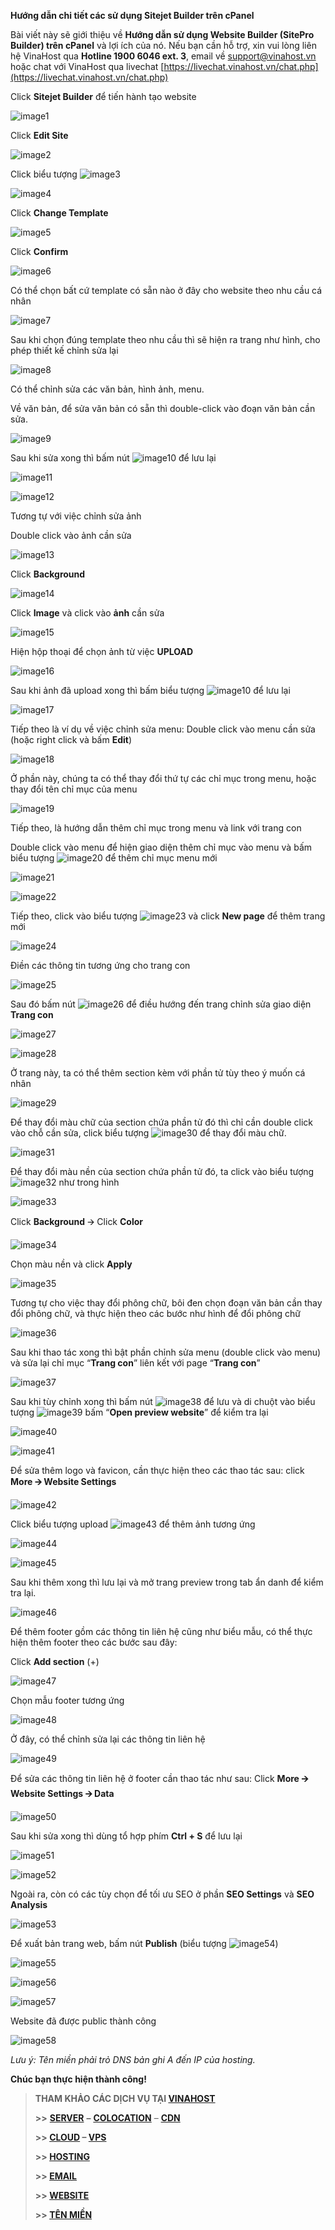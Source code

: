 **Hướng dẫn chi tiết các sử dụng Sitejet Builder trên cPanel**

Bài viết này sẽ giới thiệu về **Hướng dẫn sử dụng Website Builder (SitePro Builder) trên cPanel** và lợi ích của nó. Nếu bạn cần hỗ trợ, xin vui lòng liên hệ VinaHost qua **Hotline 1900 6046 ext. 3**, email về [support@vinahost.vn](mailto:support@vinahost.vn) hoặc chat với VinaHost qua livechat [https://livechat.vinahost.vn/chat.php](https://livechat.vinahost.vn/chat.php)


Click **Sitejet Builder** để tiến hành tạo website

![image1](FullTutorial_media/media/image1.png)

Click **Edit Site**

![image2](FullTutorial_media/media/image2.png)

Click biểu tượng ![image3](FullTutorial_media/media/image3.png)

![image4](FullTutorial_media/media/image4.png)

Click **Change Template**

![image5](FullTutorial_media/media/image5.png)

Click **Confirm**

![image6](FullTutorial_media/media/image6.png)

Có thể chọn bất cứ template có sẵn nào ở đây cho website theo nhu cầu cá nhân

![image7](FullTutorial_media/media/image7.png)

Sau khi chọn đúng template theo nhu cầu thì sẽ hiện ra trang như hình, cho phép thiết kế chỉnh sửa lại

![image8](FullTutorial_media/media/image8.png)

Có thể chỉnh sửa các văn bản, hình ảnh, menu.

Về văn bản, để sửa văn bản có sẵn thì double-click vào đoạn văn bản cần sửa.

![image9](FullTutorial_media/media/image9.png)

Sau khi sửa xong thì bấm nút ![image10](FullTutorial_media/media/image10.png) để lưu lại

![image11](FullTutorial_media/media/image11.png)

![image12](FullTutorial_media/media/image12.png)

Tương tự với việc chỉnh sửa ảnh

Double click vào ảnh cần sửa

![image13](FullTutorial_media/media/image13.png)

Click **Background**

![image14](FullTutorial_media/media/image14.png)

Click **Image** và click vào **ảnh** cần sửa

![image15](FullTutorial_media/media/image15.png)

Hiện hộp thoại để chọn ảnh từ việc **UPLOAD**

![image16](FullTutorial_media/media/image16.png)

Sau khi ảnh đã upload xong thì bấm biểu tượng ![image10](FullTutorial_media/media/image10.png) để lưu lại

![image17](FullTutorial_media/media/image17.png)

Tiếp theo là ví dụ về việc chỉnh sửa menu: Double click vào menu cần sửa (hoặc right click và bấm **Edit**)

![image18](FullTutorial_media/media/image18.png)

Ở phần này, chúng ta có thể thay đổi thứ tự các chỉ mục trong menu, hoặc thay đổi tên chỉ mục của menu

![image19](FullTutorial_media/media/image19.png)

Tiếp theo, là hướng dẫn thêm chỉ mục trong menu và link với trang con

Double click vào menu để hiện giao diện thêm chỉ mục vào menu và bấm biểu tượng ![image20](FullTutorial_media/media/image20.png) để thêm chỉ mục menu mới

![image21](FullTutorial_media/media/image21.png)

![image22](FullTutorial_media/media/image22.png)

Tiếp theo, click vào biểu tượng ![image23](FullTutorial_media/media/image23.png) và click **New page** để thêm trang mới

![image24](FullTutorial_media/media/image24.png)

Điền các thông tin tương ứng cho trang con

![image25](FullTutorial_media/media/image25.png)

Sau đó bấm nút ![image26](FullTutorial_media/media/image26.png) để điều hướng đến trang chỉnh sửa giao diện **Trang con**

![image27](FullTutorial_media/media/image27.png)

![image28](FullTutorial_media/media/image28.png)

Ở trang này, ta có thể thêm section kèm với phần tử tùy theo ý muốn cá nhân

![image29](FullTutorial_media/media/image29.png)

Để thay đổi màu chữ của section chứa phần tử đó thì chỉ cần double click vào chỗ cần sửa, click biểu tượng ![image30](FullTutorial_media/media/image30.png) để thay đổi màu chữ.

![image31](FullTutorial_media/media/image31.png)

Để thay đổi màu nền của section chứa phần tử đó, ta click vào biểu tượng ![image32](FullTutorial_media/media/image32.png) như trong hình

![image33](FullTutorial_media/media/image33.png)

Click **Background** 🡪 Click **Color**

![image34](FullTutorial_media/media/image34.png)

Chọn màu nền và click **Apply**

![image35](FullTutorial_media/media/image35.png)

Tương tự cho việc thay đổi phông chữ, bôi đen chọn đoạn văn bản cần thay đổi phông chữ, và thực hiện theo các bước như hình để đổi phông chữ

![image36](FullTutorial_media/media/image36.png)

Sau khi thao tác xong thì bật phần chỉnh sửa menu (double click vào menu) và sửa lại chỉ mục “**Trang con**” liên kết với page “**Trang con**”

![image37](FullTutorial_media/media/image37.png)

Sau khi tùy chỉnh xong thì bấm nút ![image38](FullTutorial_media/media/image38.png) để lưu và di chuột vào biểu tượng ![image39](FullTutorial_media/media/image39.png) bấm “**Open preview website**” để kiểm tra lại

![image40](FullTutorial_media/media/image40.png)

![image41](FullTutorial_media/media/image41.png)

Để sửa thêm logo và favicon, cần thực hiện theo các thao tác sau: click **More 🡪 Website Settings**

![image42](FullTutorial_media/media/image42.png)

Click biểu tượng upload ![image43](FullTutorial_media/media/image43.png) để thêm ảnh tương ứng

![image44](FullTutorial_media/media/image44.png)

![image45](FullTutorial_media/media/image45.png)

Sau khi thêm xong thì lưu lại và mở trang preview trong tab ẩn danh để kiểm tra lại.

![image46](FullTutorial_media/media/image46.png)

Để thêm footer gồm các thông tin liên hệ cũng như biểu mẫu, có thể thực hiện thêm footer theo các bước sau đây:

Click **Add section** (+)

![image47](FullTutorial_media/media/image47.png)

Chọn mẫu footer tương ứng

![image48](FullTutorial_media/media/image48.png)

Ở đây, có thể chỉnh sửa lại các thông tin liên hệ

![image49](FullTutorial_media/media/image49.png)

Để sửa các thông tin liên hệ ở footer cần thao tác như sau: Click **More 🡪 Website Settings 🡪 Data**

![image50](FullTutorial_media/media/image50.png)

Sau khi sửa xong thì dùng tổ hợp phím **Ctrl + S** để lưu lại

![image51](FullTutorial_media/media/image51.png)

![image52](FullTutorial_media/media/image52.png)

Ngoài ra, còn có các tùy chọn để tối ưu SEO ở phần **SEO Settings** và **SEO Analysis**

![image53](FullTutorial_media/media/image53.png)

Để xuất bản trang web, bấm nút **Publish** (biểu tượng ![image54](FullTutorial_media/media/image54.png))

![image55](FullTutorial_media/media/image55.png)

![image56](FullTutorial_media/media/image56.png)

![image57](FullTutorial_media/media/image57.png)

Website đã được public thành công

![image58](FullTutorial_media/media/image58.png)

*Lưu ý: Tên miền phải trỏ DNS bản ghi A đến IP của hosting.*

**Chúc bạn thực hiện thành công!**

> **THAM KHẢO CÁC DỊCH VỤ TẠI [VINAHOST](https://vinahost.vn/)**
> 
> **\>>** [**SERVER**](https://vinahost.vn/thue-may-chu-rieng/) **–** [**COLOCATION**](https://vinahost.vn/colocation.html) – [**CDN**](https://vinahost.vn/dich-vu-cdn-chuyen-nghiep)
> 
> **\>> [CLOUD](https://vinahost.vn/cloud-server-gia-re/) – [VPS](https://vinahost.vn/vps-ssd-chuyen-nghiep/)**
> 
> **\>> [HOSTING](https://vinahost.vn/wordpress-hosting)**
> 
> **\>> [EMAIL](https://vinahost.vn/email-hosting)**
> 
> **\>> [WEBSITE](http://vinawebsite.vn/)**
> 
> **\>> [TÊN MIỀN](https://vinahost.vn/ten-mien-gia-re/)**